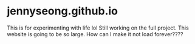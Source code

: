 # jennyseong.github.io
This is for experimenting with life lol
Still working on the full project.
This website is going to be so large.
How can I make it not load forever????
